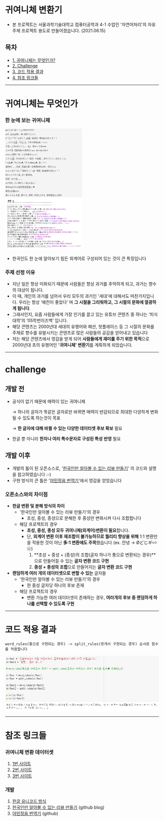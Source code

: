 # 귀여니체 변환기

- 본 프로젝트는 서울과학기술대학교 컴퓨터공학과 4-1 수업인 '자연어처리'의 자유주제 프로젝트 용도로 만들어졌습니다. (2021.06.15)

## 목차
- [1. 귀여니체는 무엇인가?](#귀여니체는-무엇인가)
- [2. Challenge](#challenge)
- [3. 코드 적용 결과](#코드-적용-결과)
- [4. 참조 링크들](#참조-링크들)
---

# 귀여니체는 무엇인가

### 한 눈에 보는 귀여니체
<img src = "./readme/Untitled.png" width="50%">
<img src = "./readme/Untitled_1.png" width="50%">

- 한국인도 한 눈에 알아보기 힘든 외계어로 구성되어 있는 것이 큰 특징입니다

### 주제 선정 이유

- 지난 일은 항상 미화되기 때문에 사람들은 항상 과거를 추억하게 되고, 과거는 향수의 대상이 됩니다.
- 이 때, 개인의 과거를 넘어서 우리 모두의 과거인 '세대'에 대해서도 마찬가지입니다. 우리는 항상 ‘예전이 좋았다’ 며 **그 시절을 그리워하고, 그 시절의 문화에 열광하게 됩니다**.
- 그래서인지, 요즘 사람들에게 가장 인기를 끌고 있는 유튜브 콘텐츠 중 하나는 ‘피식대학’의 ‘05학번이즈백’ 입니다.
- 해당 콘텐츠는 2000년대 세대의 유행어와 패션, 핫플레이스 등 그 시절의 문화를 주제로 향수를 유발시키는 콘텐츠로 많은 사람들의 공감을 얻어내고 있습니다
- 저는 해당 콘텐츠에서 영감을 받게 되어 **사람들에게 재미를 주기 위한 목적**으로 2000년대 초의 유행어인 **'귀여니체' 변환기**를 계획하게 되었습니다.

---

# challenge

## 개발 전

- 공식이 없기 때문에 매력이 있는 귀여니체

    → 하나의 글자가 똑같은 글자로만 바뀌면 매력이 반감되므로 최대한 다양하게 변화될 수 있도록 하는것이 목표

    → **한 글자에 대해 바뀔 수 있는 다양한 데이터셋 후보 확보** 필요

- 한글 뿐 아니라 **한자나 여러 특수문자로 구성된 특성** **반영** 필요

## 개발 이후

- 개발의 틀이 된 오픈소스로, '[한국인만 알아볼 수 있는 리뷰 만들기](https://jinh0park.github.io/posts/2018/08/05/hangul.html)' 의 코드와 설명을 참고하였습니다 :-)
- 구현 방식의 큰 틀은 '[야민정음 번역기](https://github.com/joonahn/yamin.py/blob/master/yamin.py)'에서 영감을 얻었습니다

### 오픈소스와의 차이점

- **한글 변환 및 분해 방식의 차이**
    - '한국인만 알아볼 수 있는 리뷰 만들기'의 경우
        - 초성, 중성, 종성으로 분해한 후 중성만 변화시켜 다시 조합합니다
    - 해당 프로젝트의 경우
        - **초성, 중성, 종성 모두 귀여니체(외계어)변환이 필요**합니다.
        - 단, **외계어 변환 이후 재조합이 불가능하므로 퀄리티 향상을 위해** 1:1 변환만을 적용한 것이 아닌 **多:1 변환에도 주목**했습니다 (ex. 안녕 → Øどじギ∽㉧)
            1. **초성 + 중성 + (종성)의 조합(글자 하나가 통으로 변환되는 경우)**으로 만들어질 수 있는 **글자 변환 코드 구현**
            2. **중성 + 종성의 조합**으로 만들어지는 **글자 변환 코드 구현**
- **랜덤하게 여러 개의 데이터셋으로 변할 수 있는** 글자들
    - '한국인만 알아볼 수 있는 리뷰 만들기'의 경우
        - 한 중성 글자당 하나의 후보 존재
    - 해당 프로젝트의 경우
        - 변환 가능한 여러 데이터셋이 존재하는 경우, **여러개의 후보 중 랜덤하게 하나를 선택할 수 있도록 구현**

---

# 코드 적용 결과

`word_rules(통으로 구현되는 경우) -> split_rules(쪼개서 구현되는 경우) 순서로 함수를 적용합니다`

![readme/Untitled_2.png](readme/Untitled_2.png)

---

# 참조 링크들

### 귀여니체 변환 데이터셋

1. [1번 사이트](https://blog.naver.com/furlong49/221191482769)
2. [2번 사이트](https://steemit.com/kr/@twinbraid/6ax29p)
3. [3번 사이트](https://blog.naver.com/3345/220645089468)

### 개발

1. [한글 유니코드 방식](https://hanggoo.tistory.com/10)
2. [한국인만 알아볼 수 있는 리뷰 만들기](https://jinh0park.github.io/posts/2018/08/05/hangul.html) (github blog)
3. [야민정음 번역기](https://github.com/joonahn/yamin.py/blob/master/yamin.py) (github)
